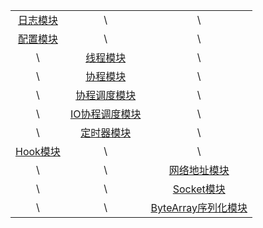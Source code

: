 
| | | |
| :-----: | :-----: | :-----: |
| [日志模块](./Logger/README.md) | \ | \ |
| [配置模块](./Config/README.md) | \ | \ |
| \ | [线程模块](./Thread/README.md) | \ |
| \ | [协程模块](./Fiber/README.md) | \ |
| \ | [协程调度模块](./Scheduler/README.md) | \ |
| \ | [IO协程调度模块](./IOManager/README.md) | \ |
| \ | [定时器模块](./Timer/README.md) | \ |
| [Hook模块](./Hook/README.md) | \ | \ |
| \ | \ | [网络地址模块](./Address/README.md) |
| \ | \ | [Socket模块](./Socket/README.md) |
| \ | \ | [ByteArray序列化模块](./ByteArray/README.md) |